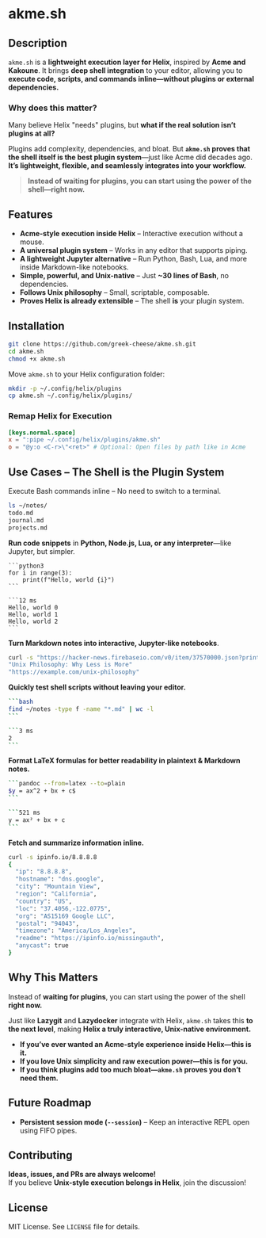# akme.sh

## **Description**

`akme.sh` is a **lightweight execution layer for Helix**, inspired by **Acme and Kakoune**. It brings **deep shell integration** to your editor, allowing you to **execute code, scripts, and commands inline—without plugins or external dependencies.**

### **Why does this matter?**

Many believe Helix "needs" plugins, but **what if the real solution isn’t plugins at all?**

Plugins add complexity, dependencies, and bloat. But **`akme.sh` proves that the shell itself is the best plugin system**—just like Acme did decades ago. **It’s lightweight, flexible, and seamlessly integrates into your workflow.**

> **Instead of waiting for plugins, you can start using the power of the shell—right now.**

## **Features**

- **Acme-style execution inside Helix** – Interactive execution without a mouse.
- **A universal plugin system** – Works in any editor that supports piping.
- **A lightweight Jupyter alternative** – Run Python, Bash, Lua, and more inside Markdown-like notebooks.
- **Simple, powerful, and Unix-native** – Just **~30 lines of Bash**, no dependencies.
- **Follows Unix philosophy** – Small, scriptable, composable.
- **Proves Helix is already extensible** – The shell **is** your plugin system.

## **Installation**

```bash
git clone https://github.com/greek-cheese/akme.sh.git
cd akme.sh
chmod +x akme.sh
```

Move `akme.sh` to your Helix configuration folder:

```bash
mkdir -p ~/.config/helix/plugins
cp akme.sh ~/.config/helix/plugins/
```

### **Remap Helix for Execution**

```toml
[keys.normal.space]
x = ":pipe ~/.config/helix/plugins/akme.sh"
o = "@y:o <C-r>\"<ret>" # Optional: Open files by path like in Acme
```

## **Use Cases – The Shell is the Plugin System**

Execute Bash commands inline – No need to switch to a terminal.

```bash
ls ~/notes/
todo.md
journal.md
projects.md
```

**Run code snippets** in **Python, Node.js, Lua, or any interpreter**—like Jupyter, but simpler.

````python3
```python3
for i in range(3):
    print(f"Hello, world {i}")
```

```12 ms
Hello, world 0
Hello, world 1
Hello, world 2
```
````


**Turn Markdown notes into interactive, Jupyter-like notebooks**.

````bash
curl -s "https://hacker-news.firebaseio.com/v0/item/37570000.json?print=pretty" | jq '.title, .url'
"Unix Philosophy: Why Less is More"
"https://example.com/unix-philosophy"
````

**Quickly test shell scripts without leaving your editor.**

````bash
```bash
find ~/notes -type f -name "*.md" | wc -l
```

```3 ms
2
```
````

**Format LaTeX formulas for better readability in plaintext & Markdown notes.**

````bash
```pandoc --from=latex --to=plain
$y = ax^2 + bx + c$
```

```521 ms
y = ax² + bx + c
```
````

**Fetch and summarize information inline.**

```bash
curl -s ipinfo.io/8.8.8.8
{
  "ip": "8.8.8.8",
  "hostname": "dns.google",
  "city": "Mountain View",
  "region": "California",
  "country": "US",
  "loc": "37.4056,-122.0775",
  "org": "AS15169 Google LLC",
  "postal": "94043",
  "timezone": "America/Los_Angeles",
  "readme": "https://ipinfo.io/missingauth",
  "anycast": true
}
```

## **Why This Matters**

Instead of **waiting for plugins**, you can start using the power of the shell **right now.**

Just like **Lazygit** and **Lazydocker** integrate with Helix, `akme.sh` takes this **to the next level**, making **Helix a truly interactive, Unix-native environment.**

- **If you’ve ever wanted an Acme-style experience inside Helix—this is it.**  
- **If you love Unix simplicity and raw execution power—this is for you.**  
- **If you think plugins add too much bloat—`akme.sh` proves you don’t need them.**

## **Future Roadmap**

- **Persistent session mode (`--session`)** – Keep an interactive REPL open using FIFO pipes.

## **Contributing**

**Ideas, issues, and PRs are always welcome!**  
If you believe **Unix-style execution belongs in Helix**, join the discussion!

## **License**

MIT License. See `LICENSE` file for details.
